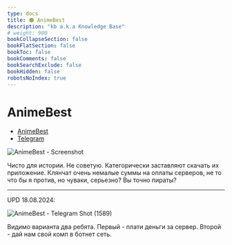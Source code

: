 ```yaml
---
type: docs
title: 🟠 AnimeBest
description: "kb a.k.a Knowledge Base"
# weight: 900
bookCollapseSection: false
bookFlatSection: false
bookToc: false
bookComments: false
bookSearchExclude: false
bookHidden: false
robotsNoIndex: true
---
```


# AnimeBest

- [AnimeBest](https://anime1.best/?nt)
- [Telegram](https://t.me/Anime1Best?nt)

![AnimeBest - Screenshot](@img/animebest-screenshot.avif)

Чисто для истории. Не советую. Категорически заставляют скачать их приложение. Клянчат очень немалые суммы на оплаты серверов, не то что бы я против, но чуваки, серьезно? Вы точно пираты?

---

UPD 18.08.2024:

![AnimeBest - Telegram Shot (1589)](@img/animebest-telegram-shot-1589.avif)

Видимо варианта два ребята. Первый - плати деньги за сервер. Второй - дай нам свой комп в ботнет сеть.
